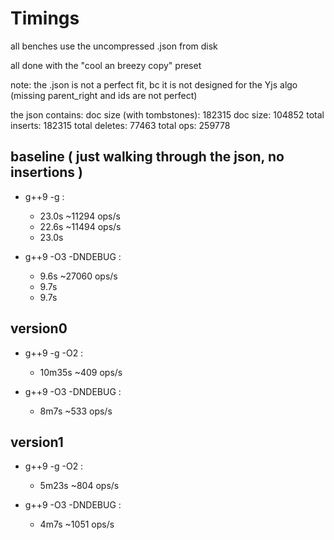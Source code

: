 # Timings

all benches use the uncompressed .json from disk

all done with the "cool an breezy copy" preset

note: the .json is not a perfect fit, bc it is not designed for the Yjs algo (missing parent_right and ids are not perfect)

the json contains:
	doc size (with tombstones): 182315
	doc size: 104852
	total inserts: 182315
	total deletes: 77463
	total ops: 259778

## baseline ( just walking through the json, no insertions )

- g++9 -g :
	- 23.0s		~11294 ops/s
	- 22.6s		~11494 ops/s
	- 23.0s

- g++9 -O3 -DNDEBUG :
	- 9.6s		~27060 ops/s
	- 9.7s
	- 9.7s


## version0

- g++9 -g -O2 :
	- 10m35s	~409 ops/s

- g++9 -O3 -DNDEBUG :
	- 8m7s		~533 ops/s

## version1

- g++9 -g -O2 :
	- 5m23s		~804 ops/s

- g++9 -O3 -DNDEBUG :
	- 4m7s		~1051 ops/s


